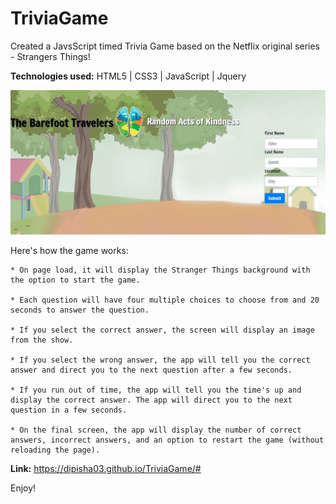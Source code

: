 # TriviaGame

Created a JavsScript timed Trivia Game based on the Netflix original series - Strangers Things!  

<b>Technologies used:</b> HTML5 | CSS3 | JavaScript | Jquery 

![Alt text](https://raw.githubusercontent.com/dipisha03/TheBareFootTravelers/master/assets/images/barefoot.png "trivia")

Here's how the game works:

	* On page load, it will display the Stranger Things background with the option to start the game. 

	* Each question will have four multiple choices to choose from and 20 seconds to answer the question. 

	* If you select the correct answer, the screen will display an image from the show. 

	* If you select the wrong answer, the app will tell you the correct answer and direct you to the next question after a few seconds.  

	* If you run out of time, the app will tell you the time's up and display the correct answer. The app will direct you to the next question in a few seconds. 

	* On the final screen, the app will display the number of correct answers, incorrect answers, and an option to restart the game (without reloading the page).

<b>Link:</b> https://dipisha03.github.io/TriviaGame/#

Enjoy! 